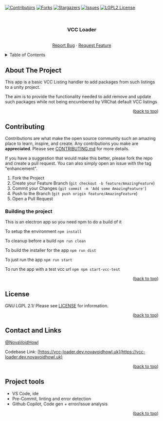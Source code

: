 <a name="readme-top"></a>

<!-- PROJECT SHIELDS -->

<!--
*** I'm using markdown "reference style" links for readability.
*** Reference links are enclosed in brackets [ ] instead of parentheses ( ).
*** See the bottom of this document for the declaration of the reference variables
*** for contributors-url, forks-url, etc. This is an optional, concise syntax you may use.
*** https://www.markdownguide.org/basic-syntax/#reference-style-links
-->

[![Contributors][contributors-shield]][contributors-url]
[![Forks][forks-shield]][forks-url]
[![Stargazers][stars-shield]][stars-url]
[![Issues][issues-shield]][issues-url]
[![LGPL2 License][license-shield]][license-url]

<br />
<div align="center">
<h3 align="center">VCC Loader</h3>

<p align="center">
    <br />
    <a href="https://github.com/NovaVoidHowl/VCC-Loader/issues">Report Bug</a>
    ·
    <a href="https://github.com/NovaVoidHowl/VCC-Loader/issues">Request Feature</a>
</p>
</div>

<!-- TABLE OF CONTENTS -->

<details>
  <summary>Table of Contents</summary>
  <ol>
    <li>
      <a href="#about-the-project">About The Project</a>
    </li>
    <li><a href="#contributing">Contributing</a></li>
    <li><a href="#license">License</a></li>
    <li><a href="#contact-and-links">Contact and Links</a></li>
    <!-- <li><a href="#acknowledgments">Acknowledgments</a></li> -->
    <li><a href="#project-tools">Project tools</a></li>
  </ol>
</details>

<!-- ABOUT THE PROJECT -->

## About The Project

This app is a basic VCC Listing handler to add packages from such listings to a unity project.

The aim is to provide the functionality needed to add remove and update such packages while not being encumbered
by VRChat default VCC listings

<p align="right">(<a href="#readme-top">back to top</a>)</p>

<!-- CONTRIBUTING -->

## Contributing

Contributions are what make the open source community such an amazing place to learn, inspire, and create.
Any contributions you make are **appreciated**. Please see [CONTRIBUTING.md](CONTRIBUTING.md) for more details.

If you have a suggestion that would make this better, please fork the repo and create a pull request.
You can also simply open an issue with the tag "enhancement".

1. Fork the Project
2. Create your Feature Branch (`git checkout -b feature/AmazingFeature`)
3. Commit your Changes (`git commit -m 'Add some AmazingFeature'`)
4. Push to the Branch (`git push origin feature/AmazingFeature`)
5. Open a Pull Request

### Building the project

This is an electron app so you need npm to do a build of it

To setup the environment
`npm install`

To cleanup before a build
`npm run clean`

To build the installer for the app
`npm run dist`

To just run the app
`npm run start`

To run the app with a test vcc url
`npm npm start-vcc-test`

<p align="right">(<a href="#readme-top">back to top</a>)</p>

<!-- LICENSE -->

## License

GNU LGPL 2.1/
Please see [LICENSE](LICENSE) for information.

<p align="right">(<a href="#readme-top">back to top</a>)</p>

<!-- CONTACT -->

## Contact and Links

[@NovaVoidHowl](https://novavoidhowl.uk/)

Codebase Link: [https://vcc-loader.dev.novavoidhowl.uk](https://vcc-loader.dev.novavoidhowl.uk)

<p align="right">(<a href="#readme-top">back to top</a>)</p>

<!-- ACKNOWLEDGMENTS -->

<!-- ## Acknowledgments


<p align="right">(<a href="#readme-top">back to top</a>)</p> -->

<!-- PROJECT TOOLS -->

## Project tools

- VS Code, ide
- Pre-Commit, linting and error detection
- Github Copilot, Code gen + error/issue analysis

<p align="right">(<a href="#readme-top">back to top</a>)</p>

<!-- MARKDOWN LINKS & IMAGES -->

<!-- https://www.markdownguide.org/basic-syntax/#reference-style-links -->

[contributors-shield]: https://img.shields.io/github/contributors/NovaVoidHowl/VCC-Loader.svg?style=plastic
[contributors-url]: https://github.com/NovaVoidHowl/VCC-Loader/graphs/contributors
[forks-shield]: https://img.shields.io/github/forks/NovaVoidHowl/VCC-Loader.svg?style=plastic
[forks-url]: https://github.com/NovaVoidHowl/VCC-Loader/network/members
[issues-shield]: https://img.shields.io/github/issues/NovaVoidHowl/VCC-Loader.svg?style=plastic
[issues-url]: https://github.com/NovaVoidHowl/VCC-Loader/issues
[license-shield]: https://img.shields.io/badge/License-LGPL_2.1-blue
[license-url]: https://github.com/NovaVoidHowl/VCC-Loader/blob/master/LICENSE
[stars-shield]: https://img.shields.io/github/stars/NovaVoidHowl/VCC-Loader.svg?style=plastic
[stars-url]: https://github.com/NovaVoidHowl/VCC-Loader/stargazers
